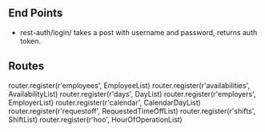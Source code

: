 ## End Points

* rest-auth/login/
takes a post with username and password, returns auth token.


## Routes
router.register(r'employees', EmployeeList)
router.register(r'availabilities', AvailabilityList)
router.register(r'days', DayList)
router.register(r'employers', EmployerList)
router.register(r'calendar', CalendarDayList)
router.register(r'requestoff', RequestedTimeOffList)
router.register(r'shifts', ShiftList)
router.register(r'hoo', HourOfOperationList)